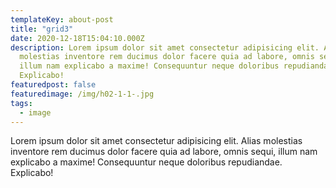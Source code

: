 ```yaml
---
templateKey: about-post
title: "grid3"
date: 2020-12-18T15:04:10.000Z
description: Lorem ipsum dolor sit amet consectetur adipisicing elit. Alias
  molestias inventore rem ducimus dolor facere quia ad labore, omnis sequi,
  illum nam explicabo a maxime! Consequuntur neque doloribus repudiandae.
  Explicabo!
featuredpost: false
featuredimage: /img/h02-1-1-.jpg
tags:
  - image
---
```

Lorem ipsum dolor sit amet consectetur adipisicing elit. Alias
  molestias inventore rem ducimus dolor facere quia ad labore, omnis sequi,
  illum nam explicabo a maxime! Consequuntur neque doloribus repudiandae.
  Explicabo!